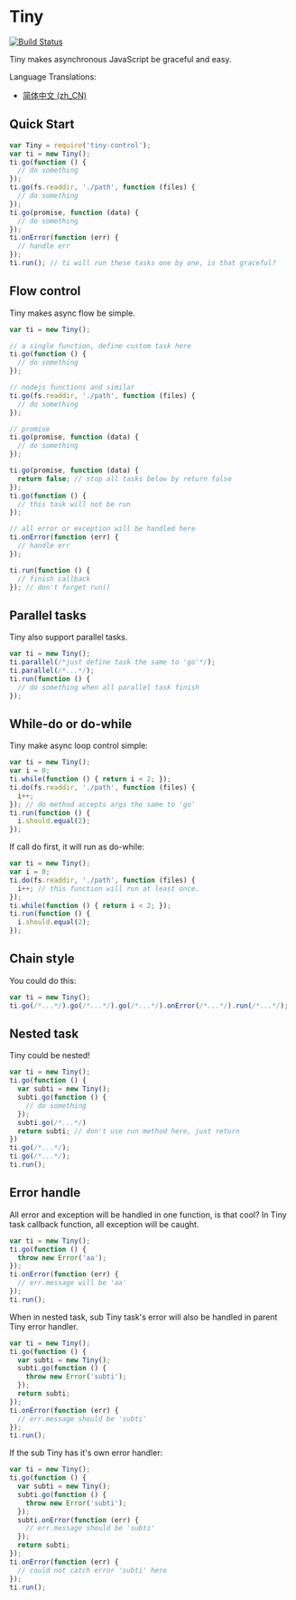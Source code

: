 # Tiny

[![Build Status](https://travis-ci.org/iMumuMua/tiny.svg)](https://travis-ci.org/iMumuMua/tiny)

Tiny makes asynchronous JavaScript be graceful and easy.

Language Translations:
* [简体中文 (zh_CN)](translations/README_zh_cn.md)

## Quick Start
```javascript
var Tiny = require('tiny-control');
var ti = new Tiny();
ti.go(function () {
  // do something
});
ti.go(fs.readdir, './path', function (files) {
  // do something
});
ti.go(promise, function (data) {
  // do something
});
ti.onError(function (err) {
  // handle err
});
ti.run(); // ti will run these tasks one by one, is that graceful?
```

## Flow control
Tiny makes async flow be simple.
```javascript
var ti = new Tiny();

// a single function, define custom task here
ti.go(function () {
  // do something
});

// nodejs functions and similar
ti.go(fs.readdir, './path', function (files) {
  // do something
});

// promise
ti.go(promise, function (data) {
  // do something
});

ti.go(promise, function (data) {
  return false; // stop all tasks below by return false
});
ti.go(function () {
  // this task will not be run
});

// all error or exception will be handled here
ti.onError(function (err) {
  // handle err
});

ti.run(function () {
  // finish callback
}); // don't forget run()
```

## Parallel tasks
Tiny also support parallel tasks.
```javascript
var ti = new Tiny();
ti.parallel(/*just define task the same to 'go'*/);
ti.parallel(/*...*/);
ti.run(function () {
  // do something when all parallel task finish
});
```

## While-do or do-while
Tiny make async loop control simple:
```javascript
var ti = new Tiny();
var i = 0;
ti.while(function () { return i < 2; });
ti.do(fs.readdir, './path', function (files) {
  i++;
}); // do method accepts args the same to 'go'
ti.run(function () {
  i.should.equal(2);
});
```
If call do first, it will run as do-while:
```javascript
var ti = new Tiny();
var i = 0;
ti.do(fs.readdir, './path', function (files) {
  i++; // this function will run at least once.
});
ti.while(function () { return i < 2; });
ti.run(function () {
  i.should.equal(2);
});
```

## Chain style
You could do this:
```javascript
var ti = new Tiny();
ti.go(/*...*/).go(/*...*/).go(/*...*/).onError(/*...*/).run(/*...*/);
```

## Nested task
Tiny could be nested!
```javascript
var ti = new Tiny();
ti.go(function () {
  var subti = new Tiny();
  subti.go(function () {
    // do something
  });
  subti.go(/*...*/)
  return subti; // don't use run method here, just return
})
ti.go(/*...*/);
ti.go(/*...*/);
ti.run();
```

## Error handle
All error and exception will be handled in one function, is that cool?
In Tiny task callback function, all exception will be caught.
```javascript
var ti = new Tiny();
ti.go(function () {
  throw new Error('aa');
});
ti.onError(function (err) {
  // err.message will be 'aa'
});
ti.run();
```

When in nested task, sub Tiny task's error will also be handled in parent Tiny error handler.
```javascript
var ti = new Tiny();
ti.go(function () {
  var subti = new Tiny();
  subti.go(function () {
    throw new Error('subti');
  });
  return subti;
});
ti.onError(function (err) {
  // err.message should be 'subti'
});
ti.run();
```
If the sub Tiny has it's own error handler:
```javascript
var ti = new Tiny();
ti.go(function () {
  var subti = new Tiny();
  subti.go(function () {
    throw new Error('subti');
  });
  subti.onError(function (err) {
    // err.message should be 'subti'
  });
  return subti;
});
ti.onError(function (err) {
  // could not catch error 'subti' here
});
ti.run();
```
